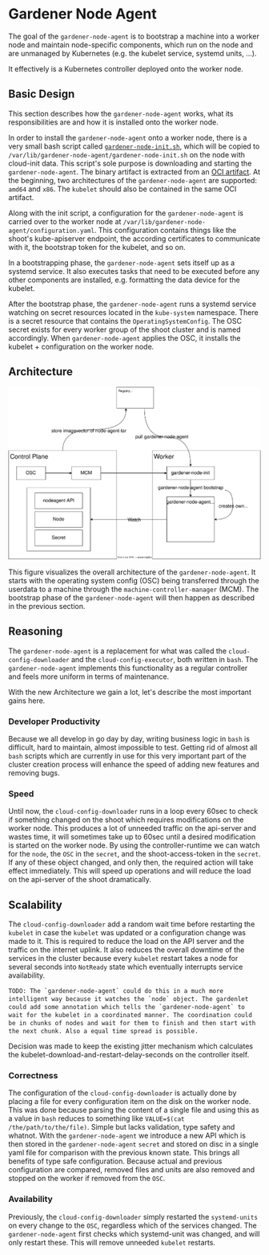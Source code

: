 # Gardener Node Agent

The goal of the `gardener-node-agent` is to bootstrap a machine into a worker node and maintain node-specific components, which run on the node and are unmanaged by Kubernetes (e.g. the kubelet service, systemd units, ...).

It effectively is a Kubernetes controller deployed onto the worker node.

## Basic Design

This section describes how the `gardener-node-agent` works, what its responsibilities are and how it is installed onto the worker node.

In order to install the `gardener-node-agent` onto a worker node, there is a very small bash script called [`gardener-node-init.sh`](../../pkg/component/extensions/operatingsystemconfig/original/components/containerd/templates/scripts/init.tpl.sh), which will be copied to `/var/lib/gardener-node-agent/gardener-node-init.sh` on the node with cloud-init data. This script's sole purpose is downloading and starting the `gardener-node-agent`. The binary artifact is extracted from an [OCI artifact](https://github.com/opencontainers/image-spec/blob/main/manifest.md). At the beginning, two architectures of the `gardener-node-agent` are supported: `amd64` and `x86`. The `kubelet` should also be contained in the same OCI artifact.

Along with the init script, a configuration for the `gardener-node-agent` is carried over to the worker node at `/var/lib/gardener-node-agent/configuration.yaml`. This configuration contains things like the shoot's kube-apiserver endpoint, the according certificates to communicate with it, the bootstrap token for the kubelet, and so on.

In a bootstrapping phase, the `gardener-node-agent` sets itself up as a systemd service. It also executes tasks that need to be executed before any other components are installed, e.g. formatting the data device for the kubelet.

After the bootstrap phase, the `gardener-node-agent` runs a systemd service watching on secret resources located in the `kube-system` namespace. There is a secret resource that contains the `OperatingSystemConfig`. The OSC secret exists for every worker group of the shoot cluster and is named accordingly. When `gardener-node-agent` applies the OSC, it installs the kubelet + configuration on the worker node.

## Architecture

![Design](./images/gardener-nodeagent-architecture.drawio.svg)

This figure visualizes the overall architecture of the `gardener-node-agent`. It starts with the operating system config (OSC) being transferred through the userdata to a machine through the `machine-controller-manager` (MCM). The bootstrap phase of the `gardener-node-agent` will then happen as described in the previous section.

## Reasoning

The `gardener-node-agent` is a replacement for what was called the `cloud-config-downloader` and the `cloud-config-executor`, both written in `bash`. The `gardener-node-agent` implements this functionality as a regular controller and feels more uniform in terms of maintenance.

With the new Architecture we gain a lot, let's describe the most important gains here.

### Developer Productivity

Because we all develop in go day by day, writing business logic in `bash` is difficult, hard to maintain, almost impossible to test. Getting rid of almost all `bash` scripts which are currently in use for this very important part of the cluster creation process will enhance the speed of adding new features and removing bugs.

### Speed

Until now, the `cloud-config-downloader` runs in a loop every 60sec to check if something changed on the shoot which requires modifications on the worker node. This produces a lot of unneeded traffic on the api-server and wastes time, it will sometimes take up to 60sec until a desired modification is started on the worker node.
By using the controller-runtime we can watch for the `node`, the `OSC` in the `secret`, and the shoot-access-token in the `secret`. If any of these object changed, and only then, the required action will take effect immediately.
This will speed up operations and will reduce the load on the api-server of the shoot dramatically.

## Scalability

The `cloud-config-downloader` add a random wait time before restarting the `kubelet` in case the `kubelet` was updated or a configuration change was made to it. This is required to reduce the load on the API server and the traffic on the internet uplink. It also reduces the overall downtime of the services in the cluster because every `kubelet` restart takes a node for several seconds into `NotReady` state which eventually interrupts service availability.

```
TODO: The `gardener-node-agent` could do this in a much more intelligent way because it watches the `node` object. The gardenlet could add some annotation which tells the `gardener-node-agent` to wait for the kubelet in a coordinated manner. The coordination could be in chunks of nodes and wait for them to finish and then start with the next chunk. Also a equal time spread is possible.
```

Decision was made to keep the existing jitter mechanism which calculates the kubelet-download-and-restart-delay-seconds on the controller itself.

### Correctness

The configuration of the `cloud-config-downloader` is actually done by placing a file for every configuration item on the disk on the worker node. This was done because parsing the content of a single file and using this as a value in `bash` reduces to something like `VALUE=$(cat /the/path/to/the/file)`. Simple but lacks validation, type safety and whatnot.
With the `gardener-node-agent` we introduce a new API which is then stored in the `gardener-node-agent` `secret` and stored on disc in a single yaml file for comparison with the previous known state. This brings all benefits of type safe configuration.
Because actual and previous configuration are compared, removed files and units are also removed and stopped on the worker if removed from the `OSC`.

### Availability

Previously, the `cloud-config-downloader` simply restarted the `systemd-units` on every change to the `OSC`, regardless which of the services changed. The `gardener-node-agent` first checks which systemd-unit was changed, and will only restart these. This will remove unneeded `kubelet` restarts.
